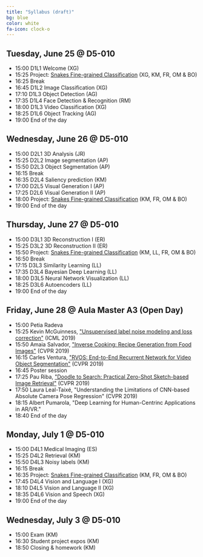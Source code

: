 ```yaml
---
title: "Syllabus (draft)"
bg: blue
color: white
fa-icon: clock-o
---
```


[snakes]: https://www.aicrowd.com/challenges/snake-species-identification-challenge

## Tuesday, June 25 @ D5-010

- 15:00 D1L1 Welcome (XG) 
- 15:25 Project: [Snakes Fine-grained Classification][snakes] (XG, KM, FR, OM & BO) 
- 16:25 Break
- 16:45 D1L2 Image Classification (XG)
- 17:10 D1L3 Object Detection (AG) 
- 17:35 D1L4 Face Detection & Recognition (RM) 
- 18:00 D1L3 Video Classification (XG)
- 18:25 D1L6 Object Tracking (AG)
- 19:00 End of the day

## Wednesday, June 26 @ D5-010

- 15:00 D2L1 3D Analysis (JR) 
- 15:25 D2L2 Image segmentation (AP)  
- 15:50 D2L3 Object Segmentation (AP)
- 16:15 Break
- 16:35 D2L4 Saliency prediction (KM)
- 17:00 D2L5 Visual Generation I (AP)
- 17:25 D2L6 Visual Generation II (AP)
- 18:00 Project: [Snakes Fine-grained Classification][snakes] (KM, FR, OM & BO) 
- 19:00 End of the day

## Thursday, June 27 @ D5-010

- 15:00 D3L1 3D Reconstruction I (ER) 
- 15:25 D3L2 3D Reconstruction II (ER) 
- 15:50 Project: [Snakes Fine-grained Classification][snakes] (KM, LL, FR, OM & BO) 
- 16:50 Break
- 17:15 D3L3 Similarity Learning (LL) 
- 17:35 D3L4 Bayesian Deep Learning (LL)
- 18:00 D3L5 Neural Network Visualization (LL) 
- 18:25 D3L6 Autoencoders (LL)
- 19:00 End of the day

## Friday, June 28 @ Aula Master A3 (Open Day)

- 15:00 Petia Radeva
- 15:25 Kevin McGuinness, ["Unsupervised label noise modeling and loss correction"](https://arxiv.org/abs/1904.11238) (ICML 2019)
- 15:50 Amaia Salvador, ["Inverse Cooking: Recipe Generation from Food Images"](https://arxiv.org/abs/1812.06164) (CVPR 2019)
- 16:15 Carles Ventura, ["RVOS: End-to-End Recurrent Network for Video Object Segmentation"](https://imatge-upc.github.io/rvos/) (CVPR 2019)
- 16:45 Poster session
- 17:25 Pau Riba, ["Doodle to Search: Practical Zero-Shot Sketch-based Image Retrieval"](https://sounakdey.github.io/doodle2search.github.io/) (CVPR 2019)
- 17:50 Laura Leal-Taixé, "Understanding the Limitations of CNN-based Absolute Camera Pose Regression" (CVPR 2019)
- 18:15 Albert Pumarola, "Deep Learning for Human-Centrinc Applications in AR/VR."
- 18:40 End of the day

## Monday, July 1 @ D5-010

- 15:00 D4L1 Medical Imaging (ES)
- 15:25 D4L2 Retrieval (KM)
- 15:50 D4L3 Noisy labels (KM)
- 16:15 Break
- 16:35 Project: [Snakes Fine-grained Classification][snakes] (KM, FR, OM & BO) 
- 17:45 D4L4 Vision and Language I (XG) 
- 18:10 D4L5 Vision and Language II (XG)
- 18:35 D4L6 Vision and Speech (XG)
- 19:00 End of the day

## Wednesday, July 3 @ D5-010

- 15:00 Exam (KM)
- 16:30 Student project expos (KM)
- 18:50 Closing & homework (KM)
